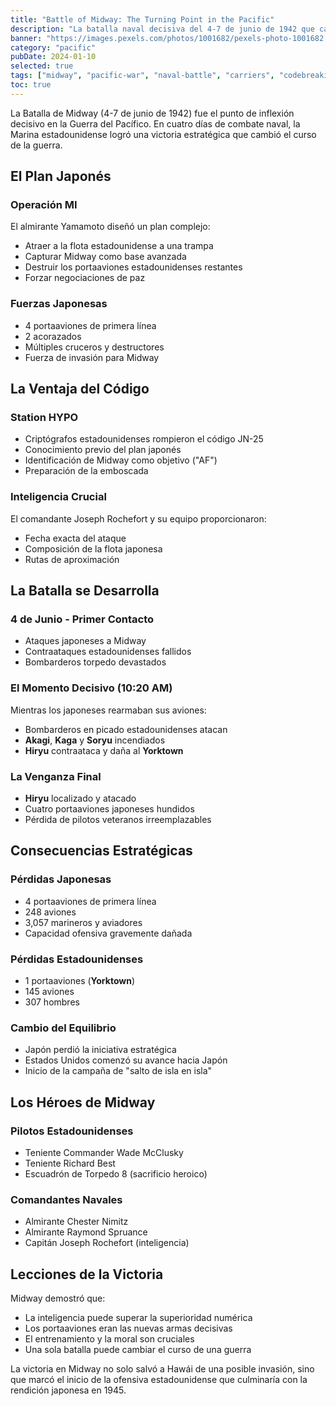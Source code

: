 ```yaml
---
title: "Battle of Midway: The Turning Point in the Pacific"
description: "La batalla naval decisiva del 4-7 de junio de 1942 que cambió el equilibrio de poder en el Pacífico y marcó el inicio del declive japonés."
banner: "https://images.pexels.com/photos/1001682/pexels-photo-1001682.jpeg?auto=compress&cs=tinysrgb&w=1260&h=750&dpr=1"
category: "pacific"
pubDate: 2024-01-10
selected: true
tags: ["midway", "pacific-war", "naval-battle", "carriers", "codebreaking", "turning-point"]
toc: true
---
```


La Batalla de Midway (4-7 de junio de 1942) fue el punto de inflexión decisivo en la Guerra del Pacífico. En cuatro días de combate naval, la Marina estadounidense logró una victoria estratégica que cambió el curso de la guerra.

## El Plan Japonés

### Operación MI
El almirante Yamamoto diseñó un plan complejo:
- Atraer a la flota estadounidense a una trampa
- Capturar Midway como base avanzada
- Destruir los portaaviones estadounidenses restantes
- Forzar negociaciones de paz

### Fuerzas Japonesas
- 4 portaaviones de primera línea
- 2 acorazados
- Múltiples cruceros y destructores
- Fuerza de invasión para Midway

## La Ventaja del Código

### Station HYPO
- Criptógrafos estadounidenses rompieron el código JN-25
- Conocimiento previo del plan japonés
- Identificación de Midway como objetivo ("AF")
- Preparación de la emboscada

### Inteligencia Crucial
El comandante Joseph Rochefort y su equipo proporcionaron:
- Fecha exacta del ataque
- Composición de la flota japonesa
- Rutas de aproximación

## La Batalla se Desarrolla

### 4 de Junio - Primer Contacto
- Ataques japoneses a Midway
- Contraataques estadounidenses fallidos
- Bombarderos torpedo devastados

### El Momento Decisivo (10:20 AM)
Mientras los japoneses rearmaban sus aviones:
- Bombarderos en picado estadounidenses atacan
- **Akagi**, **Kaga** y **Soryu** incendiados
- **Hiryu** contraataca y daña al **Yorktown**

### La Venganza Final
- **Hiryu** localizado y atacado
- Cuatro portaaviones japoneses hundidos
- Pérdida de pilotos veteranos irreemplazables

## Consecuencias Estratégicas

### Pérdidas Japonesas
- 4 portaaviones de primera línea
- 248 aviones
- 3,057 marineros y aviadores
- Capacidad ofensiva gravemente dañada

### Pérdidas Estadounidenses
- 1 portaaviones (**Yorktown**)
- 145 aviones
- 307 hombres

### Cambio del Equilibrio
- Japón perdió la iniciativa estratégica
- Estados Unidos comenzó su avance hacia Japón
- Inicio de la campaña de "salto de isla en isla"

## Los Héroes de Midway

### Pilotos Estadounidenses
- Teniente Commander Wade McClusky
- Teniente Richard Best
- Escuadrón de Torpedo 8 (sacrificio heroico)

### Comandantes Navales
- Almirante Chester Nimitz
- Almirante Raymond Spruance
- Capitán Joseph Rochefort (inteligencia)

## Lecciones de la Victoria

Midway demostró que:
- La inteligencia puede superar la superioridad numérica
- Los portaaviones eran las nuevas armas decisivas
- El entrenamiento y la moral son cruciales
- Una sola batalla puede cambiar el curso de una guerra

La victoria en Midway no solo salvó a Hawái de una posible invasión, sino que marcó el inicio de la ofensiva estadounidense que culminaría con la rendición japonesa en 1945.
